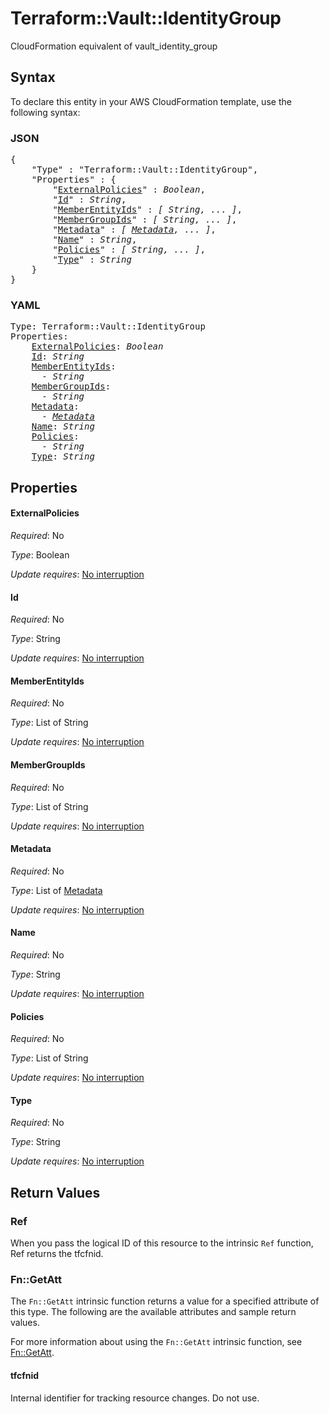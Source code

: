 # Terraform::Vault::IdentityGroup

CloudFormation equivalent of vault_identity_group

## Syntax

To declare this entity in your AWS CloudFormation template, use the following syntax:

### JSON

<pre>
{
    "Type" : "Terraform::Vault::IdentityGroup",
    "Properties" : {
        "<a href="#externalpolicies" title="ExternalPolicies">ExternalPolicies</a>" : <i>Boolean</i>,
        "<a href="#id" title="Id">Id</a>" : <i>String</i>,
        "<a href="#memberentityids" title="MemberEntityIds">MemberEntityIds</a>" : <i>[ String, ... ]</i>,
        "<a href="#membergroupids" title="MemberGroupIds">MemberGroupIds</a>" : <i>[ String, ... ]</i>,
        "<a href="#metadata" title="Metadata">Metadata</a>" : <i>[ <a href="metadata.md">Metadata</a>, ... ]</i>,
        "<a href="#name" title="Name">Name</a>" : <i>String</i>,
        "<a href="#policies" title="Policies">Policies</a>" : <i>[ String, ... ]</i>,
        "<a href="#type" title="Type">Type</a>" : <i>String</i>
    }
}
</pre>

### YAML

<pre>
Type: Terraform::Vault::IdentityGroup
Properties:
    <a href="#externalpolicies" title="ExternalPolicies">ExternalPolicies</a>: <i>Boolean</i>
    <a href="#id" title="Id">Id</a>: <i>String</i>
    <a href="#memberentityids" title="MemberEntityIds">MemberEntityIds</a>: <i>
      - String</i>
    <a href="#membergroupids" title="MemberGroupIds">MemberGroupIds</a>: <i>
      - String</i>
    <a href="#metadata" title="Metadata">Metadata</a>: <i>
      - <a href="metadata.md">Metadata</a></i>
    <a href="#name" title="Name">Name</a>: <i>String</i>
    <a href="#policies" title="Policies">Policies</a>: <i>
      - String</i>
    <a href="#type" title="Type">Type</a>: <i>String</i>
</pre>

## Properties

#### ExternalPolicies

_Required_: No

_Type_: Boolean

_Update requires_: [No interruption](https://docs.aws.amazon.com/AWSCloudFormation/latest/UserGuide/using-cfn-updating-stacks-update-behaviors.html#update-no-interrupt)

#### Id

_Required_: No

_Type_: String

_Update requires_: [No interruption](https://docs.aws.amazon.com/AWSCloudFormation/latest/UserGuide/using-cfn-updating-stacks-update-behaviors.html#update-no-interrupt)

#### MemberEntityIds

_Required_: No

_Type_: List of String

_Update requires_: [No interruption](https://docs.aws.amazon.com/AWSCloudFormation/latest/UserGuide/using-cfn-updating-stacks-update-behaviors.html#update-no-interrupt)

#### MemberGroupIds

_Required_: No

_Type_: List of String

_Update requires_: [No interruption](https://docs.aws.amazon.com/AWSCloudFormation/latest/UserGuide/using-cfn-updating-stacks-update-behaviors.html#update-no-interrupt)

#### Metadata

_Required_: No

_Type_: List of <a href="metadata.md">Metadata</a>

_Update requires_: [No interruption](https://docs.aws.amazon.com/AWSCloudFormation/latest/UserGuide/using-cfn-updating-stacks-update-behaviors.html#update-no-interrupt)

#### Name

_Required_: No

_Type_: String

_Update requires_: [No interruption](https://docs.aws.amazon.com/AWSCloudFormation/latest/UserGuide/using-cfn-updating-stacks-update-behaviors.html#update-no-interrupt)

#### Policies

_Required_: No

_Type_: List of String

_Update requires_: [No interruption](https://docs.aws.amazon.com/AWSCloudFormation/latest/UserGuide/using-cfn-updating-stacks-update-behaviors.html#update-no-interrupt)

#### Type

_Required_: No

_Type_: String

_Update requires_: [No interruption](https://docs.aws.amazon.com/AWSCloudFormation/latest/UserGuide/using-cfn-updating-stacks-update-behaviors.html#update-no-interrupt)

## Return Values

### Ref

When you pass the logical ID of this resource to the intrinsic `Ref` function, Ref returns the tfcfnid.

### Fn::GetAtt

The `Fn::GetAtt` intrinsic function returns a value for a specified attribute of this type. The following are the available attributes and sample return values.

For more information about using the `Fn::GetAtt` intrinsic function, see [Fn::GetAtt](https://docs.aws.amazon.com/AWSCloudFormation/latest/UserGuide/intrinsic-function-reference-getatt.html).

#### tfcfnid

Internal identifier for tracking resource changes. Do not use.

